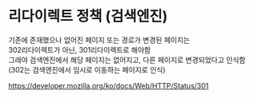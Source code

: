 # 리다이렉트 정책 (검색엔진)
기존에 존재했으나 없어진 페이지 또는 경로가 변경된 페이지는  
302리다이렉트가 아닌, 301리다이렉트로 해야함  
그래야 검색엔진에서 해당 페이지는 없어지고, 다른 페이지로 변경되었다고 인식함 (302는 검색엔진에서 임시로 이동하는 페이지로 인식)  
  
https://developer.mozilla.org/ko/docs/Web/HTTP/Status/301  